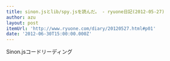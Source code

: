 ```yaml
---
title: sinon.jsとlib/spy.jsを読んだ。 - ryuone日記(2012-05-27)
author: azu
layout: post
itemUrl: 'http://www.ryuone.com/diary/20120527.html#p01'
date: '2012-06-30T15:00:00.000Z'
---
```

Sinon.jsコードリーディング
